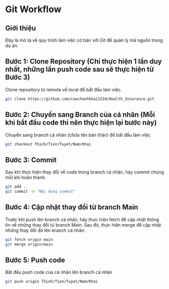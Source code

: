# Git Workflow

## Giới thiệu
Đây là mô tả về quy trình làm việc cơ bản với Git để quản lý mã nguồn trong dự án.

## Bước 1: Clone Repository (Chỉ thực hiện 1 lần duy nhất, những lần push code sau sẽ thực hiện từ Bước 3)
Clone repository từ remote về local để bắt đầu làm việc.

```bash
git clone https://github.com/caochanhkhai1510/Health_Insurance.git
```

## Bước 2: Chuyển sang Branch của cá nhân (Mỗi khi bắt đầu code thì nên thực hiện lại bước này)
Chuyển sang branch cá nhân (chứa tên bản thân) để bắt đầu làm việc 

```bash
git checkout Thinh/Tien/Tuyet/Nam/Khai
```

## Bước 3: Commit
Sau khi thực hiện thay đổi về code trong branch cá nhân, hãy commit chúng mỗi khi hoàn thành.

```bash
git add .
git commit -m "Nội dung commit"
```

## Bước 4: Cập nhật thay đổi từ branch Main
Trước khi push lên branch cá nhân, hãy thực hiện fetch để cập nhật thông tin về những thay đổi từ branch Main. Sau đó, thực hiện merge để cập nhật những thay đổi đó lên branch cá nhân.

```bash
git fetch origin main
git merge origin/main
```

## Bước 5: Push code
Bắt đầu push code của cá nhân lên branch cá nhân

```bash
git push origin Thinh/Tien/Tuyet/Nam/Khai
```



